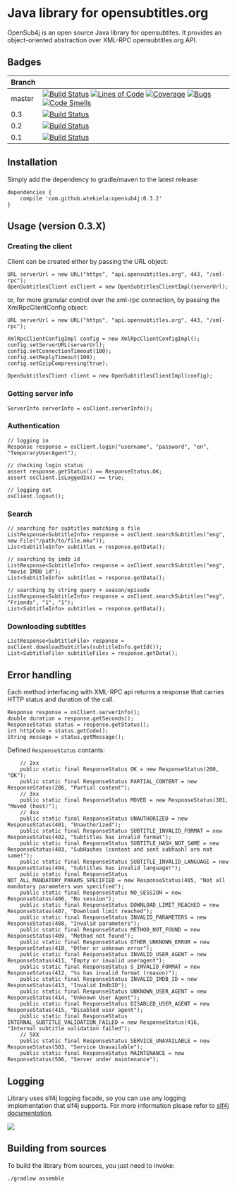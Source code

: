 # Java library for opensubtitles.org

OpenSub4j is an open source Java library for opensubtites. It provides an object-oriented abstraction over XML-RPC opensubtitles.org API.

## Badges

| Branch |    |
|--------|----|
| master | [![Build Status](https://travis-ci.org/wtekiela/opensub4j.svg?branch=master)](https://travis-ci.org/wtekiela/opensub4j) [![Lines of Code](https://sonarcloud.io/api/project_badges/measure?project=wtekiela_opensub4j&metric=ncloc)](https://sonarcloud.io/dashboard?id=wtekiela_opensub4j) [![Coverage](https://sonarcloud.io/api/project_badges/measure?project=wtekiela_opensub4j&metric=coverage)](https://sonarcloud.io/dashboard?id=wtekiela_opensub4j) [![Bugs](https://sonarcloud.io/api/project_badges/measure?project=wtekiela_opensub4j&metric=bugs)](https://sonarcloud.io/dashboard?id=wtekiela_opensub4j) [![Code Smells](https://sonarcloud.io/api/project_badges/measure?project=wtekiela_opensub4j&metric=code_smells)](https://sonarcloud.io/dashboard?id=wtekiela_opensub4j) |
| 0.3    | [![Build Status](https://travis-ci.org/wtekiela/opensub4j.svg?branch=0.3)](https://travis-ci.org/wtekiela/opensub4j) |
| 0.2    | [![Build Status](https://travis-ci.org/wtekiela/opensub4j.svg?branch=0.2)](https://travis-ci.org/wtekiela/opensub4j) |
| 0.1    | [![Build Status](https://travis-ci.org/wtekiela/opensub4j.svg?branch=0.1)](https://travis-ci.org/wtekiela/opensub4j) |

## Installation

Simply add the dependency to gradle/maven to the latest release:

```
dependencies {
    compile 'com.github.wtekiela:opensub4j:0.3.2'
}
```

## Usage (version 0.3.X)

### Creating the client

Client can be created either by passing the URL object:
```
URL serverUrl = new URL("https", "api.opensubtitles.org", 443, "/xml-rpc");
OpenSubtitlesClient osClient = new OpenSubtitlesClientImpl(serverUrl);
```

or, for more granular control over the xml-rpc connection, by passing the XmlRpcClientConfig object:
```
URL serverUrl = new URL("https", "api.opensubtitles.org", 443, "/xml-rpc");

XmlRpcClientConfigImpl config = new XmlRpcClientConfigImpl();
config.setServerURL(serverUrl);
config.setConnectionTimeout(100);
config.setReplyTimeout(100);
config.setGzipCompressing(true);

OpenSubtitlesClient client = new OpenSubtitlesClientImpl(config);
```

### Getting server info

```
ServerInfo serverInfo = osClient.serverInfo();
```

### Authentication

```
// logging in
Response response = osClient.login("username", "password", "en", "TemporaryUserAgent");

// checking login status
assert response.getStatus() == ResponseStatus.OK;
assert osClient.isLoggedIn() == true;

// logging out
osClient.logout();
```

### Search

```
// searching for subtitles matching a file
ListResponse<SubtitleInfo> response = osClient.searchSubtitles("eng", new File("/path/to/file.mkv"));
List<SubtitleInfo> subtitles = response.getData();

// searching by imdb id
ListResponse<SubtitleInfo> response = osClient.searchSubtitles("eng", "movie IMDB id");
List<SubtitleInfo> subtitles = response.getData();

// searching by string query + season/episode
ListResponse<SubtitleInfo> response = osClient.searchSubtitles("eng", "Friends", "1", "1");
List<SubtitleInfo> subtitles = response.getData();
```

### Downloading subtitles

```
ListResponse<SubtitleFile> response = osClient.downloadSubtitles(subtitleInfo.getId());
List<SubtitleFile> subtitleFiles = response.getData();
```

## Error handling

Each method interfacing with XML-RPC api returns a response that carries HTTP status and duration of the call.

```
Response response = osClient.serverInfo();
double duration = response.getSeconds();
ResponseStatus status = response.getStatus();
int httpCode = status.getCode();
String message = status.getMessage();
```

Defined `ResponseStatus` contants:
```
    // 2xx
    public static final ResponseStatus OK = new ResponseStatus(200, "OK");
    public static final ResponseStatus PARTIAL_CONTENT = new ResponseStatus(206, "Partial content");
    // 3xx
    public static final ResponseStatus MOVED = new ResponseStatus(301, "Moved (host)");
    // 4xx
    public static final ResponseStatus UNAUTHORIZED = new ResponseStatus(401, "Unauthorized");
    public static final ResponseStatus SUBTITLE_INVALID_FORMAT = new ResponseStatus(402, "Subtitles has invalid format");
    public static final ResponseStatus SUBTITLE_HASH_NOT_SAME = new ResponseStatus(403, "SubHashes (content and sent subhash) are not same!");
    public static final ResponseStatus SUBTITLE_INVALID_LANGUAGE = new ResponseStatus(404, "Subtitles has invalid language!");
    public static final ResponseStatus NOT_ALL_MANDATORY_PARAMS_SPECIFIED = new ResponseStatus(405, "Not all mandatory parameters was specified");
    public static final ResponseStatus NO_SESSION = new ResponseStatus(406, "No session");
    public static final ResponseStatus DOWNLOAD_LIMIT_REACHED = new ResponseStatus(407, "Download limit reached");
    public static final ResponseStatus INVALID_PARAMETERS = new ResponseStatus(408, "Invalid parameters");
    public static final ResponseStatus METHOD_NOT_FOUND = new ResponseStatus(409, "Method not found");
    public static final ResponseStatus OTHER_UNKNOWN_ERROR = new ResponseStatus(410, "Other or unknown error");
    public static final ResponseStatus INVALID_USER_AGENT = new ResponseStatus(411, "Empty or invalid useragent");
    public static final ResponseStatus S_INVALID_FORMAT = new ResponseStatus(412, "%s has invalid format (reason)");
    public static final ResponseStatus INVALID_IMDB_ID = new ResponseStatus(413, "Invalid ImdbID");
    public static final ResponseStatus UNKNOWN_USER_AGENT = new ResponseStatus(414, "Unknown User Agent");
    public static final ResponseStatus DISABLED_USER_AGENT = new ResponseStatus(415, "Disabled user agent");
    public static final ResponseStatus INTERNAL_SUBTITLE_VALIDATION_FAILED = new ResponseStatus(416, "Internal subtitle validation failed");
    // 5XX
    public static final ResponseStatus SERVICE_UNAVAILABLE = new ResponseStatus(503, "Service Unavailable");
    public static final ResponseStatus MAINTENANCE = new ResponseStatus(506, "Server under maintenance");
```

## Logging

Library uses slf4j logging facade, so you can use any logging implementation that slf4j supports. For more information please refer to [slf4j documentation](http://www.slf4j.org/manual.html).

![](http://www.slf4j.org/images/concrete-bindings.png)

## Building from sources

To build the library from sources, you just need to invoke:
```
./gradlew assemble
```
